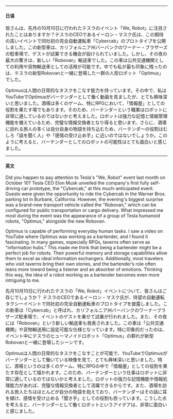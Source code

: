 
---

#### 日语  
皆さんは、先月の10月10日に行われたテスラのイベント「We, Robot」に注目されたことはありますか？テスラのCEOであるイーロン・マスク氏は、この期待の高いイベントで同社初の完全自動運転車「Cybercab」のプロトタイプを公開しました。この新型車は、カリフォルニア州バーバンクのワーナー・ブラザーズの駐車場で、ゲストが試乗できる機会が設けられていました。しかし、その夜の最大の驚きは、新しい「Robovan」輸送車でした。この車は公共交通機関としての利用や貨物輸送車としての活用が可能です。中でも私が最も印象に残ったのは、テスラの新型Robovanと一緒に登場した一群の人型ロボット「Optimus」でした。

Optimusは人間の日常的なタスクをこなす能力を持っています。その中で、私はYouTubeでOptimusがバーテンダーとして働く動画を見ましたが、とても興味深いと思いました。酒場は多くのゲーム、特にRPGにおいて、「情報屋」としての役割を果たす場でもあります。そのため、バーテンダーという職業はロボットに非常に適しているのではないかと考えました。ロボットは強力な記憶と情報管理機能を備えているため、完璧な情報交換者となり得ると思います。さらに、酒場に訪れる旅人の多くは自分自身の物語を持ち込むため、バーテンダーの役割はむしろ「話を聞く人」や「感情の受け止め手」に近いのではないでしょうか。このように考えると、バーテンダーとしてのロボットの可能性はとても面白いと感じました。

---

#### 英文  
Did you happen to pay attention to Tesla's "We, Robot" event last month on October 10? Tesla CEO Elon Musk unveiled the company's first fully self-driving car prototype, the "Cybercab," at this much-anticipated event. Guests were given the opportunity to ride the Cybercab in the Warner Bros. parking lot in Burbank, California. However, the evening's biggest surprise was a brand-new transport vehicle called the "Robovan," which can be configured for public transportation or cargo delivery. What impressed me most during the event was the appearance of a group of Tesla humanoid robots, "Optimus," alongside the new Robovan.

Optimus is capable of performing everyday human tasks. I saw a video on YouTube where Optimus was working as a bartender, and I found it fascinating. In many games, especially RPGs, taverns often serve as "information hubs." This made me think that being a bartender might be a perfect job for robots. Their powerful memory and storage capabilities allow them to excel as ideal information exchangers. Additionally, most travelers who visit taverns bring their own stories, and the bartender’s role often leans more toward being a listener and an absorber of emotions. Thinking this way, the idea of a robot working as a bartender becomes even more intriguing to me.

先月10月10日に行われたテスラの「We, Robot」イベントについて、皆さんはご存じでしょうか？
テスラのCEOであるイーロン・マスク氏が、待望の自動運転タクシーイベントで同社初の完全自動運転車のプロトタイプを披露しました。この新車は「Cybercab」と呼ばれ、カリフォルニア州バーバンクのワーナーブラザーズ駐車場で、イベントのゲストを乗せて試乗が行われました。また、その夜には「Robovan」という新しい輸送車も発表されました。この車は「公共交通機関」や貨物輸送用に設定可能な仕様となっています。特に印象的だったのは、イベント中にテスラのヒューマノイドロボット「Optimus」の群れが新型Robovanと一緒に登場したシーンです。

Optimusは人間の日常的なタスクをこなすことが可能で、YouTubeでOptimusがバーテンダーとして働いている映像を見て、とても興味深いと思いました。特に、酒場というのは多くのゲーム、特にRPGの中で「情報屋」としての役割を果たす存在として描かれます。このため、バーテンダーという仕事はロボットに非常に適しているのではないかと考えました。ロボットの強力な記憶機能や情報処理能力があれば、完璧な情報交換者として活躍できるからです。また、酒場を訪れる旅人たちはほとんどが自分の物語を抱えており、バーテンダーはその話に耳を傾け、感情を受け止める「聞き手」としての役割も担っています。こうした点を考えると、バーテンダーとして働くロボットというアイデアは、非常に面白いと感じました。


